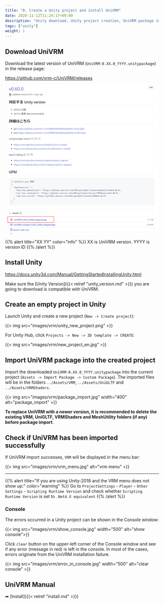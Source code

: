 ```yaml
---
title: "0. Create a Unity project and install UniVRM"
date: 2020-11-12T11:24:17+09:00
description: "Unity download, Unity project creation, UniVRM package import"
tags: ["unity"]
weight: 1
---
```


## Download UniVRM

Download the latest version of UniVRM (`UniVRM-0.XX.0_YYYY.unitypackage`) in the release page:

https://github.com/vrm-c/UniVRM/releases

![download_unitypackage](/images/vrm/download_unitypackage.png)

{{% alert title="XX YY" color="info" %}}
XX is UniVRM version. YYYY is version ID
{{% /alert %}}

## Install Unity

https://docs.unity3d.com/Manual/GettingStartedInstallingUnity.html

Make sure the [Unity Version]({{< relref "unity_version.md" >}}) you are going to download is compatible with UniVRM.

## Create an empty project in Unity

Launch Unity and create a new project (``New -> Create project``):

{{< img src="images/vrm/unity_new_project.png" >}}

For Unity Hub, click ``Projects -> New -> 3D template -> CREATE``:

{{< img src="images/vrm/new_project_en.jpg" >}}

## Import UniVRM package into the created project

Import the downloaded `UniVRM-0.XX.0_YYYY.unitypackage` into the current project (``Assets -> Import Package -> Custom Package``). The imported files will be in the folders ``../Assets/VRM``, ``../Assets/UniGLTF`` and ``../Assets/VRMShaders``.

{{< img src="images/vrm/package_import.jpg" width="400" alt="package_import" >}}

**To replace UniVRM with a newer version, it is recommended to delete the existing VRM, UniGLTF, VRMShaders and MeshUtility folders (if any) before package import**.

## Check if UniVRM has been imported successfully

If UniVRM import successes, `VRM` will be displayed in the menu bar:

{{< img src="images/vrm/vrm_menu.jpg" alt="vrm menu" >}}
<hr>

{{% alert title="If you are using Unity-2018 and the VRM menu does not show up:" color="warning" %}}
Go to `ProjectSettings` - `Player` - `Other Settings` - `Scripting Runtime Version` and check whether `Scripting Runtime Version` is set to `.Net4.X equivalent`
{{% /alert %}}

### Console

The errors occurred in a Unity project can be shown in the Console window:

{{< img src="images/vrm/show_console.jpg"  width="500" alt="show console">}}

Click `clear` button on the upper-left corner of the Console window and see if any error (message in red) is left in the console. In most of the cases, errors originate from the UniVRM installation failure.

{{< img src="images/vrm/error_in_console.jpg" width="500" alt="clear console" >}}

## UniVRM Manual

➡ [Install]({{< relref "install.md" >}})

